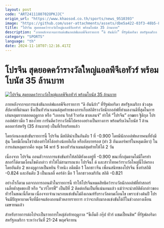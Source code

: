 ```yaml
---
layout: post
code: "ART2411180702OPKJJC"
origin_url: "https://www.khaosod.co.th/sports/news_9510393"
image: "https://github.com/user-attachments/assets/dbe5a422-03f3-48b5-89ec-592e649f2337"
title: "โปรจีน สุดยอดคว้ารางวัลใหญ่แอลพีจีเอทัวร์ พร้อมโบนัส 35 ล้านบาท"
description: "ภายหลังจากจบการแข่งขันกอล์ฟแอลพีจีเอรายการ “ดิ อันนิก้า” ที่รัฐฟลอริดา สหรัฐอเมริกา ช่วงสุดสัปดาห์ที่ผ่านมา ซึ่งเป็นทัวร์นาเมนต์สุดท้ายของการเก็บสถิติราง"
category: "SPORTS"
language: "th"
date: 2024-11-18T07:12:16.417Z
---
```


# โปรจีน สุดยอดคว้ารางวัลใหญ่แอลพีจีเอทัวร์ พร้อมโบนัส 35 ล้านบาท

[![โปรจีน สุดยอดคว้ารางวัลใหญ่แอลพีจีเอทัวร์ พร้อมโบนัส 35 ล้านบาท](https://www.khaosod.co.th/wpapp/uploads/2024/11/tyeui.jpg "โปรจีน สุดยอดคว้ารางวัลใหญ่แอลพีจีเอทัวร์ พร้อมโบนัส 35 ล้านบาท")](https://www.khaosod.co.th/wpapp/uploads/2024/11/tyeui.jpg)

ภายหลังจากจบการแข่งขันกอล์ฟแอลพีจีเอรายการ “ดิ อันนิก้า” ที่รัฐฟลอริดา สหรัฐอเมริกา ช่วงสุดสัปดาห์ที่ผ่านมา ซึ่งเป็นทัวร์นาเมนต์สุดท้ายของการเก็บสถิติรางวัลนักกอล์ฟที่ทำผลงานดีที่สุดในการเล่นหลุมยากตลอดฤดูกาล หรือ “เอออน ริกส์ รีวอร์ด ชาลเลนจ์” ทำให้ “โปรจีน” อาฒยา ฐิติกุล โปรกอล์ฟสาวมือ 1 ของไทย การันตีคว้ารางวัลนี้ไปครองอย่างเป็นทางการ พร้อมรับเงินโบนัส 1 ล้านดอลลาร์สหรัฐ (35 ล้านบาท) เป็นที่เรียบร้อยแล้ว

โดยก่อนลงแข่งขันรายการนี้ โปรจีน มีสถิตินำเป็นอันดับ 1 ที่ -0.900 โดยมีนักกอล์ฟหลายคนที่ยังมีลุ้น โดยมีเงื่อนไขว่าต้องทำให้ได้อย่างน้อยอีเกิ้ล หรืออัลบาทรอส (ทำ 3 อันเดอร์พาร์ในหลุมเดียว) ในการเล่นหลุมยากคือ หลุม 14 พาร์ 5 ของทัวร์นาเมนต์สุดท้ายให้ได้ 2 วัน

เนื่องจาก โปรจีน ถอนตัวจากการแข่งขันทำให้สถิติยังคงอยู่ที่ -0.900 ขณะที่กลุ่มตามไม่มีใครทำสกอร์ได้ตามเงื่อนไขดังกล่าว ทำให้ไม่สามารถแซง โปรจีนไ ด้ และสาวไทยคว้ารางวัลใหญ่นี้ไปครอง โดยอันดับ 2 ของฤดูกาลเป็นหยิน รั่วหนิง อดีตมือ 1 โลกชาวจีน เพื่อนสนิทของโปรจีน ซึ่งทำสถิติ -0.824 และอันดับ 3 เป็นเนลลี่ คอร์ด้า มือ 1 โลกชาวอเมริกัน สถิติ -0.821

อย่างไรก็ตาม ผลจากการถอนตัวในรายการนี้ ทำให้โปรจีนหมดสิทธิคว้ารางวัลนักกอล์ฟที่ทำสกอร์เฉลี่ยต่ำสุดของปี หรือ “แวร์โทรฟี่” เป็นปีที่ 2 ติดต่อกันเป็นที่แน่นอนแล้ว แม้ว่าจะนำสถิติดังกล่าวของทัวร์ในขณะนี้ก็ตาม เนื่องจากจำนวนรอบแข่งขันไม่ถึงเกณฑ์รับรางวัลตามเงื่อนไข เพราะช่วงต้นปี โปรจีนมีปัญหาบาดเจ็บที่มือจนต้องถอนตัวหลายรายการ กว่าจะกลับมาลงแข่งขันได้ก็ในช่วงกลางเดือนเมษายนแล้ว

สำหรับรายการต่อไปจะเป็นรายการใหญ่ส่งท้ายฤดูกาล “ซีเอ็มอี กรุ๊ป ทัวร์ แชมเปี้ยนชิพ” ที่รัฐฟลอริดา สหรัฐอเมริกา ระหว่างวันที่ 21-24 พฤศจิกายน